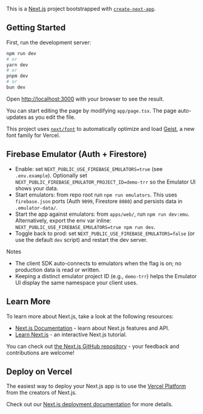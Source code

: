 This is a [Next.js](https://nextjs.org) project bootstrapped with [`create-next-app`](https://nextjs.org/docs/app/api-reference/cli/create-next-app).

## Getting Started

First, run the development server:

```bash
npm run dev
# or
yarn dev
# or
pnpm dev
# or
bun dev
```

Open [http://localhost:3000](http://localhost:3000) with your browser to see the result.

You can start editing the page by modifying `app/page.tsx`. The page auto-updates as you edit the file.

This project uses [`next/font`](https://nextjs.org/docs/app/building-your-application/optimizing/fonts) to automatically optimize and load [Geist](https://vercel.com/font), a new font family for Vercel.

## Firebase Emulator (Auth + Firestore)

- Enable: set `NEXT_PUBLIC_USE_FIREBASE_EMULATORS=true` (see `.env.example`). Optionally set `NEXT_PUBLIC_FIREBASE_EMULATOR_PROJECT_ID=demo-trr` so the Emulator UI shows your data.
- Start emulators: from repo root run `npm run emulators`. This uses `firebase.json` ports (Auth `9099`, Firestore `8080`) and persists data in `.emulator-data/`.
- Start the app against emulators: from `apps/web/`, run `npm run dev:emu`. Alternatively, export the env var inline: `NEXT_PUBLIC_USE_FIREBASE_EMULATORS=true npm run dev`.
- Toggle back to prod: set `NEXT_PUBLIC_USE_FIREBASE_EMULATORS=false` (or use the default `dev` script) and restart the dev server.

Notes
- The client SDK auto-connects to emulators when the flag is on; no production data is read or written.
- Keeping a distinct emulator project ID (e.g., `demo-trr`) helps the Emulator UI display the same namespace your client uses.

## Learn More

To learn more about Next.js, take a look at the following resources:

- [Next.js Documentation](https://nextjs.org/docs) - learn about Next.js features and API.
- [Learn Next.js](https://nextjs.org/learn) - an interactive Next.js tutorial.

You can check out [the Next.js GitHub repository](https://github.com/vercel/next.js) - your feedback and contributions are welcome!

## Deploy on Vercel

The easiest way to deploy your Next.js app is to use the [Vercel Platform](https://vercel.com/new?utm_medium=default-template&filter=next.js&utm_source=create-next-app&utm_campaign=create-next-app-readme) from the creators of Next.js.

Check out our [Next.js deployment documentation](https://nextjs.org/docs/app/building-your-application/deploying) for more details.
